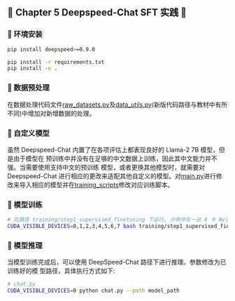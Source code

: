 ## 📰 Chapter 5 Deepspeed-Chat SFT 实践 📰

### 🐼 环境安装

```bash
pip install deepspeed>=0.9.0

pip install -r requirements.txt
pip install -e .
```

### 🐼 数据预处理

在数据处理代码文件[raw_datasets.py](dschat/utils/data/raw_datasets.py)及[data_utils.py](dschat/utils/data/data_utils.py)(新版代码路径与教材中有所不同)中增加对新增数据的处理。

### 🐼 自定义模型
虽然 Deepspeed-Chat 内置了在各项评估上都表现良好的 Llama-2 7B 模型，但是由于模型在 预训练中并没有在足够的中文数据上训练，因此其中文能力并不强。当需要使用支持中文的预训练 模型，或者更换其他模型时，就需要对 Deepspeed-Chat 进行相应的更改来适配其他自定义的模型。对[main.py](training/step1_supervised_finetuning/main.py)进行修改来导入相应的模型并在[training_scripts](training/step1_supervised_finetuning/training_scripts)修改对应训练脚本。


### 🐼 模型训练
  ```bash
  # 在路径 training/step1_supervised_finetuning 下运行, 示例中在一台 8 卡 Nvidia A100 机器下进行训练 
  CUDA_VISIBLE_DEVICES=0,1,2,3,4,5,6,7 bash training/step1_supervised_finetuning/training_scripts/baichuan/run_baichuan_7b.sh
   ```

  ### 🐼 模型推理
  当模型训练完成后，可以使用 DeepSpeed-Chat 路径下进行推理。参数修改为已训练好的模 型路径，具体执行方式如下:
  ```bash
  # chat.py
  CUDA_VISIBLE_DEVICES=0 python chat.py --path model_path
   ```
